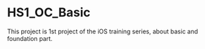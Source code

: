 HS1_OC_Basic
============

This project is 1st project of the iOS training series, about basic and foundation part.